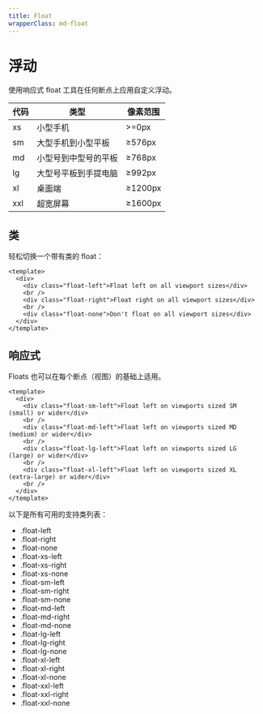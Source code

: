 ```yaml
---
title: Float
wrapperClass: md-float
---
```


# 浮动

使用响应式 float 工具在任何断点上应用自定义浮动。

| 代码 | 类型                 | 像素范围 |
| ---- | -------------------- | -------- |
| xs   | 小型手机             | >=0px    |
| sm   | 大型手机到小型平板   | ≥576px   |
| md   | 小型号到中型号的平板 | ≥768px   |
| lg   | 大型号平板到手提电脑 | ≥992px   |
| xl   | 桌面端               | ≥1200px  |
| xxl  | 超宽屏幕             | ≥1600px  |

## 类

轻松切换一个带有类的 float：

```vue demo
<template>
  <div>
    <div class="float-left">Float left on all viewport sizes</div>
    <br />
    <div class="float-right">Float right on all viewport sizes</div>
    <br />
    <div class="float-none">Don't float on all viewport sizes</div>
  </div>
</template>
```

## 响应式

Floats 也可以在每个断点（视图）的基础上适用。

```vue demo
<template>
  <div>
    <div class="float-sm-left">Float left on viewports sized SM (small) or wider</div>
    <br />
    <div class="float-md-left">Float left on viewports sized MD (medium) or wider</div>
    <br />
    <div class="float-lg-left">Float left on viewports sized LG (large) or wider</div>
    <br />
    <div class="float-xl-left">Float left on viewports sized XL (extra-large) or wider</div>
    <br />
  </div>
</template>
```

以下是所有可用的支持类列表：

- .float-left
- .float-right
- .float-none
- .float-xs-left
- .float-xs-right
- .float-xs-none
- .float-sm-left
- .float-sm-right
- .float-sm-none
- .float-md-left
- .float-md-right
- .float-md-none
- .float-lg-left
- .float-lg-right
- .float-lg-none
- .float-xl-left
- .float-xl-right
- .float-xl-none
- .float-xxl-left
- .float-xxl-right
- .float-xxl-none
